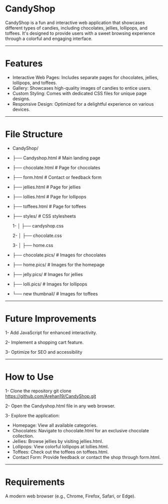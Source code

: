 # CandyShop
CandyShop is a fun and interactive web application that showcases different types of candies, including chocolates, jellies, lollipops, and toffees. It's designed to provide users with a sweet browsing experience through a colorful and engaging interface.

---

# Features
- Interactive Web Pages: Includes separate pages for chocolates, jellies, lollipops, and toffees.
- Gallery: Showcases high-quality images of candies to entice users.
- Custom Styling: Comes with dedicated CSS files for unique page designs.
- Responsive Design: Optimized for a delightful experience on various devices.

---

# File Structure
- CandyShop/

- ├── Candyshop.html # Main landing page

- ├── chocolate.html # Page for chocolates

- ├── form.html # Contact or feedback form

- ├── jellies.html # Page for jellies

- ├── lollies.html # Page for lollipops

- ├── toffees.html # Page for toffees

- ├── styles/ # CSS stylesheets

  1- │ ├── candyshop.css

  2- │ ├── chocolate.css

  3- │ ├── home.css

- ├── chocolate.pics/ # Images for chocolates

- ├── home.pics/ # Images for the homepage

- ├── jelly.pics/ # Images for jellies

- ├── lolli.pics/ # Images for lollipops

- └── new thumbnail/ # Images for toffees

---

# Future Improvements
  1- Add JavaScript for enhanced interactivity.

  2- Implement a shopping cart feature.

  3- Optimize for SEO and accessibility

---

# How to Use
  1- Clone the repository git clone https://github.com/Arehan19/CandyShop.git

  2- Open the Candyshop.html file in any web browser.

  3- Explore the application:

  - Homepage: View all available categories.
  - Chocolates: Navigate to chocolate.html for an exclusive chocolate collection.
  - Jellies: Browse jellies by visiting jellies.html.
  - Lollipops: View colorful lollipops at lollies.html.
  - Toffees: Check out the toffees on toffees.html.
  - Contact Form: Provide feedback or contact the shop through form.html.

---

# Requirements
A modern web browser (e.g., Chrome, Firefox, Safari, or Edge).
